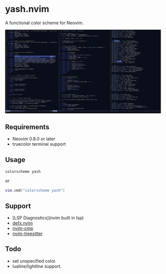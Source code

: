 # yash.nvim
A functional color scheme for Neovim.

![Sample image](image/sample.png)

## Requirements
- Neovim 0.8.0 or later
- truecolor terminal support

## Usage
```vim
colorscheme yash
```
or
```lua
vim.cmd("colorscheme yash")
```

## Support
- [LSP Diagnostics](nvim built in lsp)
- [defx.nvim](https://github.com/Shougo/defx.nvim)
- [nvim-cmp](https://github.com/hrsh7th/nvim-cmp)
- [nvim-treesitter](https://github.com/nvim-treesitter/nvim-treesitter)

## Todo
- set unspecified color.
- lualine/lightline support.
